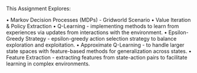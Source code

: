 This Assignment Explores:

• Markov Decision Processes (MDPs) - Gridworld Scenario
• Value Iteration & Policy Extraction 
• Q-Learning - implementing methods to learn from experiences via updates from interactions with the environment.
• Epsilon-Greedy Strategy - epsilon-greedy action selection strategy to balance exploration and exploitation.
• Approximate Q-Learning - to handle larger state spaces with feature-based methods for generalization across states.
    • Feature Extraction - extracting features from state-action pairs to facilitate learning in complex environments.
